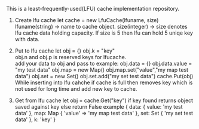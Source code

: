 This is a least-frequently-used(LFU) cache implementation repository.
1. Create lfu cache
    let cache = new LfuCache(lfuname, size)
    lfuname(string) -> name to cache object.
    size(integer) -> size denotes lfu cache data holding capacity. If size is 5 then lfu can hold 5 uniqe key with data.

2. Put to lfu cache
    let obj = {}
    obj.k = "key"    
    obj.n and obj.p is reserved keys for lfucache.    
    add your data to obj and pass to 
    example: obj.data = {}
             obj.data.value = "my test data"
             obj.map = new Map()
             obj.map.set("value","my map test data")
             obj.set = new Set()
             obj.set.add("my set test data")
    cache.Put(obj)
    While inserting into lfu cahche if cache is full then removes key which is not used for long time and add new key to cache.
    
3. Get from lfu cache
    let obj = cache.Get("key")
    if key found returns object saved against key else return False
    example
    {
        data: { value: 'my test data' },
        map: Map { 'value' => 'my map test data' },
        set: Set { 'my set test data' },
        k: 'key'
    }